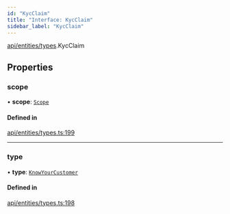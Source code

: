 ```yaml
---
id: "KycClaim"
title: "Interface: KycClaim"
sidebar_label: "KycClaim"
---
```


[api/entities/types](../../../../../modules/API/Entities/Types/Types.md).KycClaim

## Properties

### scope

• **scope**: [`Scope`](../Scope/Scope.md)

#### Defined in

[api/entities/types.ts:199](https://github.com/PolymeshAssociation/polymesh-sdk/blob/5b946f904/src/api/entities/types.ts#L199)

___

### type

• **type**: [`KnowYourCustomer`](../../../../../enums/API/Entities/Types/ClaimType/ClaimType.md#knowyourcustomer)

#### Defined in

[api/entities/types.ts:198](https://github.com/PolymeshAssociation/polymesh-sdk/blob/5b946f904/src/api/entities/types.ts#L198)
